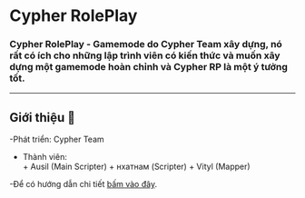 # Cypher RolePlay

### Cypher RolePlay - Gamemode do Cypher Team xây dựng, nó rất có ích cho những lập trình viên có kiến thức và muốn xây dựng một gamemode hoàn chỉnh và Cypher RP là một ý tưởng tốt.

---
## Giới thiệu 📝
-Phát triển: Cypher Team<br />
- Thành viên: <br />
              + Ausil (Main Scripter)
              + нхатнам (Scripter)
              + Vityl (Mapper)
              
-Để có hướng dẫn chi tiết [bấm vào đây](https://discord.gg/Z2jJMXmXzU).

